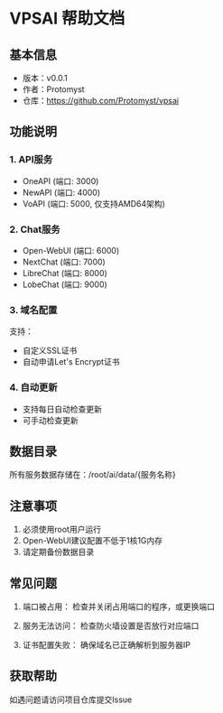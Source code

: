 # VPSAI 帮助文档

## 基本信息

- 版本：v0.0.1
- 作者：Protomyst
- 仓库：https://github.com/Protomyst/vpsai

## 功能说明

### 1. API服务

- OneAPI (端口: 3000)
- NewAPI (端口: 4000)
- VoAPI (端口: 5000, 仅支持AMD64架构)

### 2. Chat服务

- Open-WebUI (端口: 6000)
- NextChat (端口: 7000)
- LibreChat (端口: 8000)
- LobeChat (端口: 9000)

### 3. 域名配置

支持：
- 自定义SSL证书
- 自动申请Let's Encrypt证书

### 4. 自动更新

- 支持每日自动检查更新
- 可手动检查更新

## 数据目录

所有服务数据存储在：/root/ai/data/{服务名称}

## 注意事项

1. 必须使用root用户运行
2. Open-WebUI建议配置不低于1核1G内存
3. 请定期备份数据目录

## 常见问题

1. 端口被占用：
   检查并关闭占用端口的程序，或更换端口

2. 服务无法访问：
   检查防火墙设置是否放行对应端口

3. 证书配置失败：
   确保域名已正确解析到服务器IP

## 获取帮助

如遇问题请访问项目仓库提交Issue
